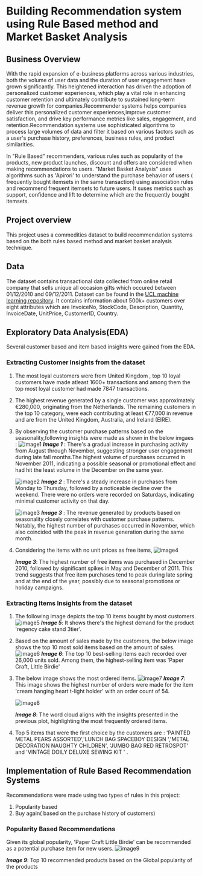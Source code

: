 # Building Recommendation system using Rule Based method and Market Basket Analysis
## Business Overview 
With the rapid expansion of e-business platforms across various industries, both the volume of user data and the duration of user engagement have grown significantly. This heightened interaction has driven the adoption of personalized customer experiences, which play a vital role in enhancing customer retention and ultimately contribute to sustained long-term revenue growth for companies.Recommender systems helps companies deliver this personalized customer experiences,improve customer satisfaction, and drive key performance metrics like sales, engagement, and retention.Recommendation systems use sophisticated algorithms to process large volumes of data and filter it based on various factors such as a user's purchase history, preferences, business rules, and product similarities.

In "Rule Based" recommenders, various rules such as popularity of the products, new product launches, discount and offers are considered when making recommendations to users. 
"Market Basket Analysis" uses algorithms such as 'Apirori' to understand the purchase behavior of users ( frequently bought itemsets in the same transaction) using association rules and recommend frequent itemsets to future users. It suses metrics such as support, confidence and lift to determine which are the frequently bought itemsets.

## Project overview 
This project uses a commedities dataset to build recommendation systems based on the both rules based method and market basket analysis technique. 
## Data 
The dataset contains transactional data collected from online retail company that sells unique all occasion gifts which occured between 01/12/2010 and 09/12/2011. Dataset can be found in the [UCL machine learning repository](https://archive.ics.uci.edu/dataset/352/online+retail). It contains information about 500k+ customers over eight attributes which are InvoiceNo, StockCode, Description, Quantity, InvoiceDate, UnitPrice, CustomerID, Country.
## Exploratory Data Analysis(EDA) 
Several customer based and item based insights were gained from the EDA.
### Extracting Customer Insights from the dataset
1. The most loyal customers were from United Kingdom , top 10 loyal customers have made atleast 1600+ transactions and among them the top most loyal customer had made 7847 transactions.
2. The highest revenue generated by a single customer was approximately €280,000, originating from the Netherlands. The remaining customers in the top 10 category, were each contributing at least €77,000 in revenue and are from the United Kingdom, Australia, and Ireland (EIRE).
3. By observing the customer purchase patterns based on the seasonality,following insights were made as shown in the below imgaes :
   ![image1](Images/image1.png)
      ***Image 1*** : 
    There's a gradual increase in purchasing activity  from August through November, suggesting stronger user engagement during late fall months.The highest volume of purchases occurred in November 2011, indicating a possible seasonal or promotional effect and had hit the least volume in the December on the same year.

    ![image2](Images/image2.png)
      ***Image 2*** :
    There's a steady increase in purchases from Monday to Thursday, followed by a noticeable decline over the weekend. There were no orders were recorded on Saturdays, indicating minimal customer activity on that day.

   ![image3](Images/image3.png)
      ***Image 3*** :
   The revenue generated by products based on seasonality closely correlates with customer purchase patterns. Notably, the highest number of purchases occurred in November, which also coincided with the peak in revenue generation during the same month.
4. Considering the items with no unit prices as free items,
   ![image4](Images/image5.png)

   ***Image 3***: The highest number of free items was purchased in December 2010, followed by significant spikes in May and December of 2011. This trend suggests that free item purchases tend to peak during late spring and at the end of the year, possibly due to seasonal promotions or holiday campaigns.

### Extracting Items Insights from the dataset
1. The following image depicts the top 10 items bought by most customers. 
   ![image5](Images/image6.png)
   ***Image 5***: It shows there's the highest demand for the product 'regency cake stand 3tier'.

2. Based on the amount of sales made by the customers, the below image shows the top 10 most sold items based on the amount of sales.
   ![image6](Images/image7.png)
   ***Image 6***: The top 10 best-selling items each recorded over 26,000 units sold. Among them, the highest-selling item was 'Paper Craft, Little Birdie'
   
3. The below image shows the most ordered items.
   ![image7](Images/image8.png)
   ***Image 7***: This image shows the highest number of orders were made for the item 'cream hanging heart t-light holder' with an order count of 54.

    ![image8](Images/image9.png)

    ***Image 8***: The word cloud aligns with the insights presented in the previous plot, highlighting the most frequently ordered items.

5. Top 5 items that were the first choice by the customers are : 'PAINTED METAL PEARS ASSORTED','LUNCH BAG SPACEBOY DESIGN ','METAL DECORATION NAUGHTY CHILDREN', 'JUMBO BAG RED RETROSPOT' and 'VINTAGE DOILY DELUXE SEWING KIT ' .


## Implementation of Rule Based Recommendation Systems 
Recommendations were made using two types of rules in this project: 
1. Popularity based
2. Buy again( based on the purchase history of customers)

### Popularity Based Recommendations 
Given its global popularity, 'Paper Craft Little Birdie' can be recommended as a potential purchase item for new users.
![image9](Images/image10.png)

***Image 9***: Top 10 recommended products based on the Global popularity of the products 






















